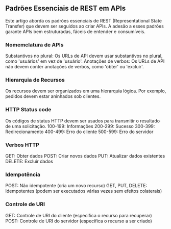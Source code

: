 ## Padrões Essenciais de REST em APIs

Este artigo aborda os padrões essenciais de REST (Representational State Transfer) que devem ser seguidos ao criar APIs.
A adesão a esses padrões garante APIs bem estruturadas, fáceis de entender e consumíveis.

### Nomemclatura de APIs

Substantivos no plural: Os URLs de API devem usar substantivos no plural, como 'usuários' em vez de 'usuário'.
Anotações de verbos: Os URLs de API não devem conter anotações de verbos, como 'obter' ou 'excluir'.

### Hierarquia de Recursos

Os recursos devem ser organizados em uma hierarquia lógica.
Por exemplo, pedidos devem estar aninhados sob clientes.

### HTTP Status code

Os códigos de status HTTP devem ser usados para transmitir o resultado de uma solicitação.
100-199: Informações
200-299: Sucesso
300-399: Redirecionamento
400-499: Erro do cliente
500-599: Erro do servidor

### Verbos HTTP

GET: Obter dados
POST: Criar novos dados
PUT: Atualizar dados existentes
DELETE: Excluir dados

### Idempotência

POST: Não idempotente (cria um novo recurso)
GET, PUT, DELETE: Idempotentes (podem ser executados várias vezes sem efeitos colaterais)

### Controle de URI

GET: Controle de URI do cliente (especifica o recurso para recuperar)
POST: Controle de URI do servidor (especifica o recurso a ser criado)

